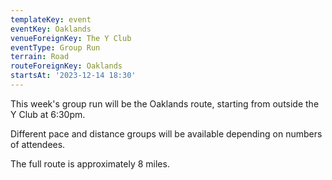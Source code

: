 ```yaml
---
templateKey: event
eventKey: Oaklands
venueForeignKey: The Y Club
eventType: Group Run
terrain: Road
routeForeignKey: Oaklands
startsAt: '2023-12-14 18:30'
---
```

This week's group run will be the Oaklands route,
starting from outside the Y Club at 6:30pm.

Different pace and distance groups will be available depending on 
numbers of attendees.

The full route is approximately 8 miles.
